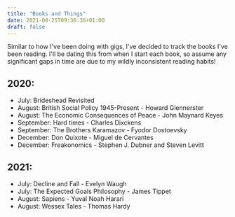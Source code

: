```yaml
---
title: "Books and Things"
date: 2021-08-25T09:36:36+01:00
draft: false
---
```


Similar to how I've been doing with gigs, I've decided to track the books I've been reading. I'll be dating this from when I start each book, so assume any significant gaps in time are due to my wildly inconsistent reading habits!

## 2020:
* July: Brideshead Revisited
* August: British Social Policy 1945-Present - Howard Glennerster
* August: The Economic Consequences of Peace - John Maynard Keyes
* September: Hard times - Charles Dixckens
* September: The Brothers Karamazov - Fyodor Dostoevsky
* December: Don Quixote - Miguel de Cervantes
* December: Freakonomics - Stephen J. Dubner and Steven Levitt

## 2021: 
* July: Decline and Fall - Evelyn Waugh 
* July: The Expected Goals Philosophy - James Tippet
* August: Sapiens -  Yuval Noah Harari
* August: Wessex Tales - Thomas Hardy